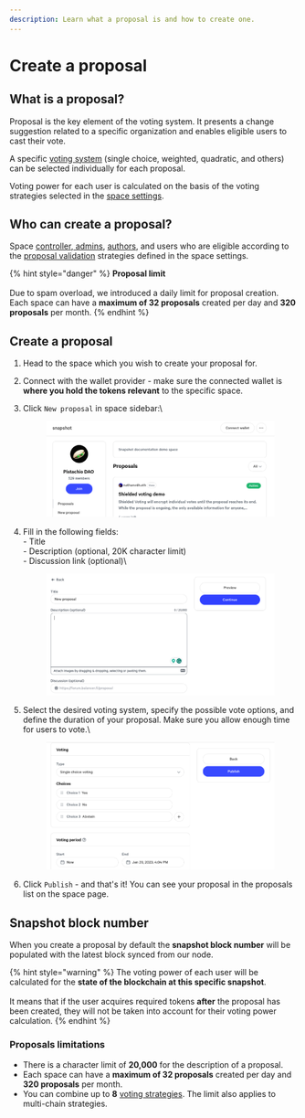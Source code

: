 ```yaml
---
description: Learn what a proposal is and how to create one.
---
```


# Create a proposal

## What is a proposal?&#x20;

Proposal is the key element of the voting system. It presents a change suggestion related to a specific organization and enables eligible users to cast their vote.&#x20;

A specific [voting system](voting-types.md) (single choice, weighted, quadratic, and others) can be selected individually for each proposal.

Voting power for each user is calculated on the basis of the voting strategies selected in the [space settings](../strategies/voting-strategies.md).



## Who can create a proposal?

Space [controller](../spaces/space-roles.md),[ admins](../spaces/space-roles.md), [authors](../spaces/space-roles.md), and users who are eligible according to the [proposal validation](../strategies/validation-strategies.md) strategies defined in the space settings.

{% hint style="danger" %}
**Proposal limit**\
\
Due to spam overload, we introduced a daily limit for proposal creation. Each space can have a **maximum of 32 proposals** created per day and **320 proposals** per month.
{% endhint %}

## Create a proposal

1. Head to the space which you wish to create your proposal for.
2. Connect with the wallet provider - make sure the connected wallet is **where you hold the tokens relevant** to the specific space.
3.  Click `New proposal`  in space sidebar:\


    <figure><img src="../../.gitbook/assets/image (10) (1).png" alt=""><figcaption></figcaption></figure>
4.  Fill in the following fields:\
    \- Title\
    \- Description (optional, 20K character limit)\
    \- Discussion link (optional)\


    <figure><img src="../../.gitbook/assets/image (2).png" alt=""><figcaption></figcaption></figure>
5.  Select the desired voting system, specify the possible vote options, and define the duration of your proposal. Make sure you allow enough time for users to vote.\


    <figure><img src="../../.gitbook/assets/image (31) (1).png" alt=""><figcaption></figcaption></figure>
6. Click `Publish` - and that's it! You can see your proposal in the proposals list on the space page.



## **Snapshot block number**

When you create a proposal by default the **snapshot block number** will be populated with the latest block synced from our node.

{% hint style="warning" %}
The voting power of each user will be calculated for the **state of the blockchain at this specific snapshot**. \
\
It means that if the user acquires required tokens **after** the proposal has been created, they will not be taken into account for their voting power calculation.
{% endhint %}



### Proposals limitations

* There is a character limit of **20,000** for the description of a proposal.
* Each space can have a **maximum of 32 proposals** created per day and **320 proposals** per month.
* You can combine up to **8** [voting strategies](../strategies/voting-strategies.md). The limit also applies to multi-chain strategies.
